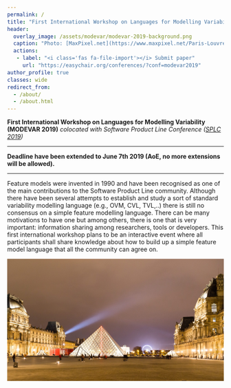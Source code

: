 ```yaml
---
permalink: /
title: "First International Workshop on Languages for Modelling Variability (MODEVAR 2019)"
header:
  overlay_image: /assets/modevar/modevar-2019-background.png
  caption: "Photo: [MaxPixel.net](https://www.maxpixel.net/Paris-Louvre-Buildings-Pyramide-Architecture-1867919)"
  actions:
   - label: "<i class='fas fa-file-import'></i> Submit paper"
     url: "https://easychair.org/conferences/?conf=modevar2019"
author_profile: true
classes: wide
redirect_from: 
  - /about/
  - /about.html
---
```

 
**First International Workshop on Languages for Modelling Variability (MODEVAR 2019)**
*colocated with Software Product Line Conference ([SPLC 2019](https://splc2019.net/))*

---
**Deadline have been extended to June 7th 2019 (AoE, no more extensions will be allowed).**

---
Feature models were invented in 1990 and have been recognised as one of the main contributions to the Software Product Line community. Although there have been several attempts to establish and study a sort of standard variability modelling language (e.g., OVM, CVL, TVL,..) there is still no consensus on a simple feature modelling language. There can be many motivations to have one but among others, there is one that is very important: information sharing among researchers, tools or developers. This first international workshop plans to be an interactive event where all participants shall share knowledge about how to build up a simple feature model language that all the community can agree on. 


![This year, MODEVAR will be at Paris](assets/modevar/modevar-2019-background.png "This year, MODEVAR will be at Paris")

